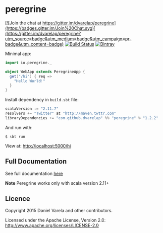# peregrine

[![Join the chat at https://gitter.im/dvarelap/peregrine](https://badges.gitter.im/Join%20Chat.svg)](https://gitter.im/dvarelap/peregrine?utm_source=badge&utm_medium=badge&utm_campaign=pr-badge&utm_content=badge)
[![Build Status](https://travis-ci.org/dvarelap/peregrine.svg)](https://travis-ci.org/dvarelap/peregrine)
[![Bintray](https://img.shields.io/bintray/v/dvarelap/maven/peregrine.svg)]()

Minimal app:
```scala
import io.peregrine._

object WebApp extends PeregrineApp {
  get("/hi") { req =>
    "Hello World!"
  }
}
```

Install dependency in `build.sbt` file:
```scala
scalaVersion := "2.11.7"
resolvers += "Twitter" at "http://maven.twttr.com"
libraryDependencies += "com.github.dvarelap" %% "peregrine" % "1.2.2"
```

And run with:
```batch
$ sbt run
```

View at: [http://localhost:5000/hi](http://localhost:5000/hi)

## Full Documentation
See full documentation [here](docs.md)

**Note** Peregrine works only with scala version 2.11+

## Licence
Copyright 2015 Daniel Varela and other contributors.

Licensed under the Apache License, Version 2.0: http://www.apache.org/licenses/LICENSE-2.0
